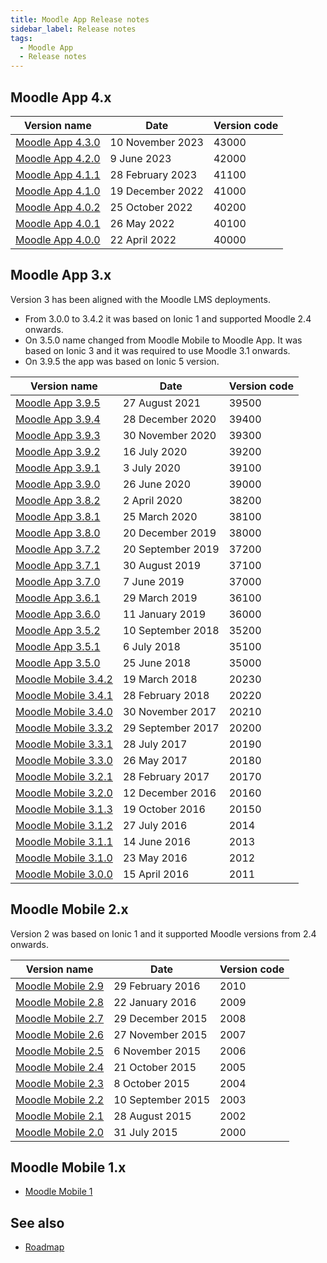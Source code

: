 ```yaml
---
title: Moodle App Release notes
sidebar_label: Release notes
tags:
  - Moodle App
  - Release notes
---
```


## Moodle App 4.x

| **Version name** | **Date** | **Version code** |
|---|---|---|
| [Moodle App 4.3.0](./app_releases/v4/v4.3.0) |  10 November 2023 | 43000 |
| [Moodle App 4.2.0](./app_releases/v4/v4.2.0) |  9 June 2023 | 42000 |
| [Moodle App 4.1.1](./app_releases/v4/v4.1.1) | 28 February 2023 | 41100 |
| [Moodle App 4.1.0](./app_releases/v4/v4.1.0) | 19 December 2022 | 41000 |
| [Moodle App 4.0.2](./app_releases/v4/v4.0.2) | 25 October 2022 | 40200 |
| [Moodle App 4.0.1](./app_releases/v4/v4.0.1) | 26 May 2022 | 40100 |
| [Moodle App 4.0.0](./app_releases/v4/v4.0.0) | 22 April 2022 | 40000 |

## Moodle App 3.x

Version 3 has been aligned with the Moodle LMS deployments.

- From 3.0.0 to 3.4.2 it was based on Ionic 1 and supported Moodle 2.4 onwards.
- On 3.5.0 name changed from Moodle Mobile to Moodle App. It was based on Ionic 3 and it was required to use Moodle 3.1 onwards.
- On 3.9.5 the app was based on Ionic 5 version.

| **Version name** | **Date** | **Version code** |
|---|---|---|
| [Moodle App 3.9.5](./app_releases/v3/v3.9.5) | 27 August 2021 | 39500 |
| [Moodle App 3.9.4](./app_releases/v3/v3.9.4) | 28 December 2020 | 39400 |
| [Moodle App 3.9.3](./app_releases/v3/v3.9.3) | 30 November 2020 | 39300 |
| [Moodle App 3.9.2](./app_releases/v3/v3.9.2) | 16 July 2020 | 39200 |
| [Moodle App 3.9.1](./app_releases/v3/v3.9.1) | 3 July 2020 | 39100 |
| [Moodle App 3.9.0](./app_releases/v3/v3.9.0) | 26 June 2020 | 39000 |
| [Moodle App 3.8.2](./app_releases/v3/v3.8.2) | 2 April 2020 | 38200 |
| [Moodle App 3.8.1](./app_releases/v3/v3.8.1) | 25 March 2020 | 38100 |
| [Moodle App 3.8.0](./app_releases/v3/v3.8.0) | 20 December 2019 | 38000 |
| [Moodle App 3.7.2](./app_releases/v3/v3.7.2) | 20 September 2019 | 37200 |
| [Moodle App 3.7.1](./app_releases/v3/v3.7.1) | 30 August 2019 | 37100 |
| [Moodle App 3.7.0](./app_releases/v3/v3.7.0) | 7 June 2019 | 37000 |
| [Moodle App 3.6.1](./app_releases/v3/v3.6.1) | 29 March 2019 | 36100 |
| [Moodle App 3.6.0](./app_releases/v3/v3.6.0) | 11 January 2019 | 36000 |
| [Moodle App 3.5.2](./app_releases/v3/v3.5.2) | 10 September 2018 | 35200 |
| [Moodle App 3.5.1](./app_releases/v3/v3.5.1) | 6 July 2018 | 35100 |
| [Moodle App 3.5.0](./app_releases/v3/v3.5.0) | 25 June 2018 | 35000 |
| [Moodle Mobile 3.4.2](./app_releases/v3/v3.4.2) | 19 March 2018 | 20230 |
| [Moodle Mobile 3.4.1](./app_releases/v3/v3.4.1) | 28 February 2018 | 20220 |
| [Moodle Mobile 3.4.0](./app_releases/v3/v3.4.0) | 30 November 2017 | 20210 |
| [Moodle Mobile 3.3.2](./app_releases/v3/v3.3.2) | 29 September 2017 | 20200 |
| [Moodle Mobile 3.3.1](./app_releases/v3/v3.3.1) | 28 July 2017 | 20190 |
| [Moodle Mobile 3.3.0](./app_releases/v3/v3.3.0) | 26 May 2017 | 20180 |
| [Moodle Mobile 3.2.1](./app_releases/v3/v3.2.1) | 28 February 2017 | 20170 |
| [Moodle Mobile 3.2.0](./app_releases/v3/v3.2.0) | 12 December 2016 | 20160 |
| [Moodle Mobile 3.1.3](./app_releases/v3/v3.1.3) | 19 October 2016 | 20150 |
| [Moodle Mobile 3.1.2](./app_releases/v3/v3.1.2) | 27 July 2016 | 2014 |
| [Moodle Mobile 3.1.1](./app_releases/v3/v3.1.1) | 14 June 2016 | 2013 |
| [Moodle Mobile 3.1.0](./app_releases/v3/v3.1.0) | 23 May 2016 | 2012 |
| [Moodle Mobile 3.0.0](./app_releases/v3/v3.0.0) | 15 April 2016 | 2011 |

## Moodle Mobile 2.x

Version 2 was based on Ionic 1 and it supported Moodle versions from 2.4 onwards.

| **Version name** | **Date** | **Version code** |
|---|---|---|
| [Moodle Mobile 2.9](./app_releases/v2/v2.9) | 29 February 2016 | 2010 |
| [Moodle Mobile 2.8](./app_releases/v2/v2.8) | 22 January 2016 | 2009 |
| [Moodle Mobile 2.7](./app_releases/v2/v2.7) | 29 December 2015 | 2008 |
| [Moodle Mobile 2.6](./app_releases/v2/v2.6) | 27 November 2015 | 2007 |
| [Moodle Mobile 2.5](./app_releases/v2/v2.5) | 6 November 2015 | 2006 |
| [Moodle Mobile 2.4](./app_releases/v2/v2.4) | 21 October 2015 | 2005 |
| [Moodle Mobile 2.3](./app_releases/v2/v2.3) | 8 October 2015 | 2004 |
| [Moodle Mobile 2.2](./app_releases/v2/v2.2) | 10 September 2015 | 2003 |
| [Moodle Mobile 2.1](./app_releases/v2/v2.1) | 28 August 2015 | 2002 |
| [Moodle Mobile 2.0](./app_releases/v2/v2.0) | 31 July 2015 | 2000 | |

## Moodle Mobile 1.x

- [Moodle Mobile 1](./app_releases/v1.x)

## See also

- [Roadmap](./community/roadmap.md)
